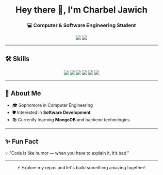 
<h1 align="center">Hey there 👋, I'm Charbel Jawich</h1>
<h3 align="center">💻 Computer & Software Engineering Student</h3>


<p align="center">
  <a href="charbel.jawich2021@outlook.com"><img src="https://img.shields.io/badge/Email-Contact%20Me-blue?style=for-the-badge&logo=gmail"></a>
  <a href="https://instagram.com/charbeljawich_"><img src="https://img.shields.io/badge/Instagram-Follow-pink?style=for-the-badge&logo=instagram"></a>
</p>

---

## 🛠 Skills
<p align="center">
  <img src="https://img.shields.io/badge/Java-ED8B00?style=for-the-badge&logo=java&logoColor=white"/>
  <img src="https://img.shields.io/badge/Python-3776AB?style=for-the-badge&logo=python&logoColor=white"/>
  <img src="https://img.shields.io/badge/C%2B%2B-00599C?style=for-the-badge&logo=cplusplus&logoColor=white"/>
  <img src="https://img.shields.io/badge/Linux-FCC624?style=for-the-badge&logo=linux&logoColor=black"/>
  <img src="https://img.shields.io/badge/HTML5-E34F26?style=for-the-badge&logo=html5&logoColor=white"/>
  <img src="https://img.shields.io/badge/JavaScript-F7DF1E?style=for-the-badge&logo=javascript&logoColor=black"/>
</p>

---

## 🚀 About Me
- 🎓 Sophomore in Computer Engineering  
- 🛡 Interested in **Software Development**  
- 📚 Currently learning **MongoDB** and backend technologies  
---


## ✨ Fun Fact
💡 "Code is like humor — when you have to explain it, it’s bad."

---

<p align="center">⚡ Explore my repos and let's build something amazing together!</p>
